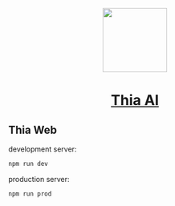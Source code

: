 <p align="center">
  <a href="https://thia.vercel.app/">
    <picture>
      <source media="(prefers-color-scheme: dark)" srcset="https://thia.vercel.app/logo/thia-icon.svg">
      <img src="https://thia.vercel.app/logo/thia-icon.svg" height="128">
    </picture>
    <a href="https://thia.vercel.app/"><h1 align="center">Thia AI</h1></a>
  </a>
</p>

## Thia Web

development server:

```bash
npm run dev
```

production server:

```bash
npm run prod
```
